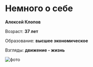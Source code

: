 # Немного о себе

**Алексей Клопов**

Возраст: **37 лет**

Образование: **высшее экономическое**

Взгляды: **движение - жизнь**

![фото](https://yandex.ru/images/search?text=алексей%20клопов%20псков&stype=image&lr=118978&source=serp&p=1&pos=107&rpt=simage&img_url=http%3A%2F%2Fpp.userapi.com%2Fc837333%2Fv837333186%2F35456%2F_cnCIfz_jdQ.jpg)